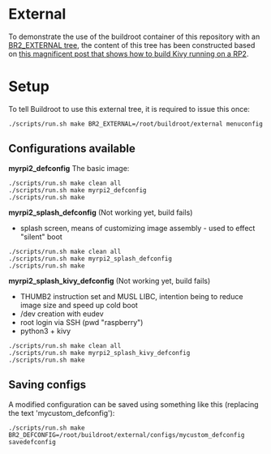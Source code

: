 # External

To demonstrate the use of the buildroot container of this repository with an [BR2_EXTERNAL tree][DOC_BR2_EXTERNAL], the content of this tree has been constructed based on [this magnificent post that shows how to build Kivy running on a RP2][post_kivy_rpi2].

# Setup

To tell Buildroot to use this external tree, it is required to issue this once:

```
./scripts/run.sh make BR2_EXTERNAL=/root/buildroot/external menuconfig
```

## Configurations available

**myrpi2_defconfig**
The basic image:

``` shell
./scripts/run.sh make clean all
./scripts/run.sh make myrpi2_defconfig
./scripts/run.sh make
```

**myrpi2_splash_defconfig**
(Not working yet, build fails)
- splash screen, means of customizing image assembly - used to effect "silent" boot 

``` shell
./scripts/run.sh make clean all
./scripts/run.sh make myrpi2_splash_defconfig
./scripts/run.sh make
```

**myrpi2_splash_kivy_defconfig**
(Not working yet, build fails)
- THUMB2 instruction set and MUSL LIBC, intention being to reduce image size and speed up cold boot
- /dev creation with eudev
- root login via SSH (pwd "raspberry")
- python3 + kivy

``` shell
./scripts/run.sh make clean all
./scripts/run.sh make myrpi2_splash_kivy_defconfig
./scripts/run.sh make
```

## Saving configs

A modified configuration can be saved using something like this (replacing the text 'mycustom_defconfig'):

```shell
./scripts/run.sh make BR2_DEFCONFIG=/root/buildroot/external/configs/mycustom_defconfig savedefconfig
```

[post_kivy_rpi2]:https://forums.raspberrypi.com/viewtopic.php?t=307052&sid=b8bbc7d25cf2b58cb6d4a35edd716d6a
[DOC_BR2_EXTERNAL]:https://buildroot.org/downloads/manual/manual.html#customize-dir-structure